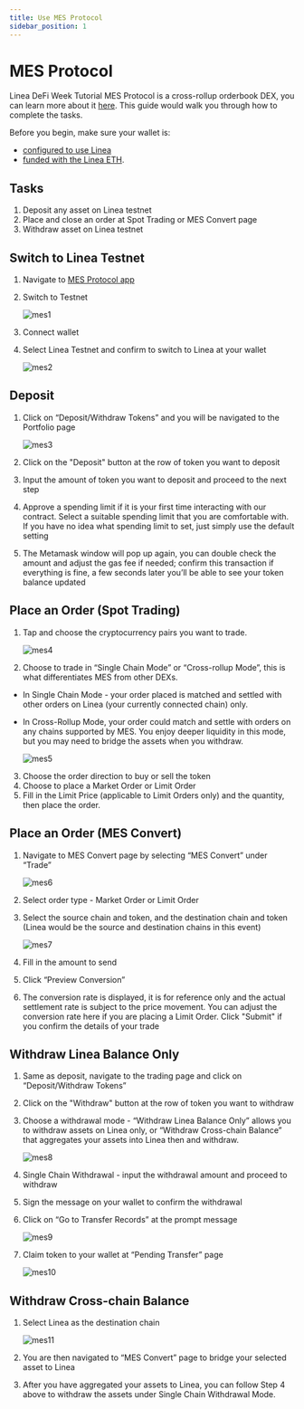 ```yaml
---
title: Use MES Protocol
sidebar_position: 1
---
```


# MES Protocol

Linea DeFi Week Tutorial MES Protocol is a cross-rollup orderbook DEX, you can learn more about it [here](https://www.mesprotocol.com/). This guide would walk you through how to complete the tasks.

Before you begin, make sure your wallet is:

- [configured to use Linea](/use-mainnet/set-up-your-wallet.mdx)
- [funded with the Linea ETH](/use-linea-testnet/fund.md#get-test-eth-on-linea).

## Tasks

1. Deposit any asset on Linea testnet
2. Place and close an order at Spot Trading or MES Convert page
3. Withdraw asset on Linea testnet

## Switch to Linea Testnet

1. Navigate to [MES Protocol app](https://app.mesprotocol.com/)
2. Switch to Testnet

   ![mes1](../../assets/mesprotocol/mes1.png)

3. Connect wallet
4. Select Linea Testnet and confirm to switch to Linea at your wallet

   ![mes2](../../assets/mesprotocol/mes2.png)

## Deposit

1. Click on “Deposit/Withdraw Tokens” and you will be navigated to the Portfolio page

   ![mes3](../../assets/mesprotocol/mes3.jpeg)

2. Click on the "Deposit" button at the row of token you want to deposit
3. Input the amount of token you want to deposit and proceed to the next step
4. Approve a spending limit if it is your first time interacting with our contract. Select a suitable spending limit that you are comfortable with. If you have no idea what spending limit to set, just simply use the default setting
5. The Metamask window will pop up again, you can double check the amount and adjust the gas fee if needed; confirm this transaction if everything is fine, a few seconds later you’ll be able to see your token balance updated

## Place an Order (Spot Trading)

1. Tap and choose the cryptocurrency pairs you want to trade.

   ![mes4](../../assets/mesprotocol/mes4.jpeg)

2. Choose to trade in “Single Chain Mode” or “Cross-rollup Mode”, this is what differentiates MES from other DEXs.

- In Single Chain Mode - your order placed is matched and settled with other orders on Linea (your currently connected chain) only.
- In Cross-Rollup Mode, your order could match and settle with orders on any chains supported by MES. You enjoy deeper liquidity in this mode, but you may need to bridge the assets when you withdraw.

  ![mes5](../../assets/mesprotocol/mes5.png)

3. Choose the order direction to buy or sell the token
4. Choose to place a Market Order or Limit Order
5. Fill in the Limit Price (applicable to Limit Orders only) and the quantity, then place the order.

## Place an Order (MES Convert)

1. Navigate to MES Convert page by selecting “MES Convert” under “Trade”

   ![mes6](../../assets/mesprotocol/mes6.png)

2. Select order type - Market Order or Limit Order
3. Select the source chain and token, and the destination chain and token (Linea would be the source and destination chains in this event)

   ![mes7](../../assets/mesprotocol/mes7.jpeg)

4. Fill in the amount to send
5. Click “Preview Conversion”
6. The conversion rate is displayed, it is for reference only and the actual settlement rate is subject to the price movement. You can adjust the conversion rate here if you are placing a Limit Order. Click "Submit" if you confirm the details of your trade

## Withdraw Linea Balance Only

1. Same as deposit, navigate to the trading page and click on “Deposit/Withdraw Tokens”
2. Click on the "Withdraw" button at the row of token you want to withdraw
3. Choose a withdrawal mode - “Withdraw Linea Balance Only” allows you to withdraw assets on Linea only, or “Withdraw Cross-chain Balance” that aggregates your assets into Linea then and withdraw.

   ![mes8](../../assets/mesprotocol/mes8.png)

4. Single Chain Withdrawal - input the withdrawal amount and proceed to withdraw
5. Sign the message on your wallet to confirm the withdrawal
6. Click on “Go to Transfer Records” at the prompt message

   ![mes9](../../assets/mesprotocol/mes9.png)

7. Claim token to your wallet at “Pending Transfer” page

   ![mes10](../../assets/mesprotocol/mes10.png)

## Withdraw Cross-chain Balance

1. Select Linea as the destination chain

   ![mes11](../../assets/mesprotocol/mes11.png)

2. You are then navigated to “MES Convert” page to bridge your selected asset to Linea
3. After you have aggregated your assets to Linea, you can follow Step 4 above to withdraw the assets under Single Chain Withdrawal Mode.
